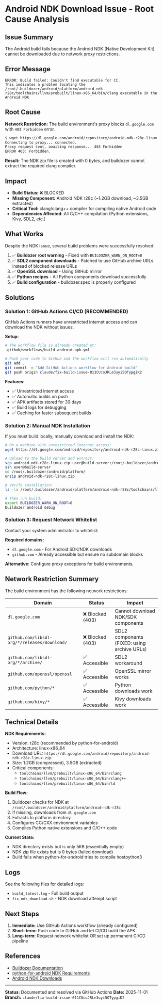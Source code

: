 # Android NDK Download Issue - Root Cause Analysis

## Issue Summary

The Android build fails because the Android NDK (Native Development Kit) cannot be downloaded due to network proxy restrictions.

## Error Message

```
ERROR: Build failed: Couldn't find executable for CC.
This indicates a problem locating the /root/.buildozer/android/platform/android-ndk-r28c/toolchains/llvm/prebuilt/linux-x86_64/bin/clang executable in the Android NDK
```

## Root Cause

**Network Restriction:** The build environment's proxy blocks `dl.google.com` with `403 Forbidden` error.

```bash
$ wget https://dl.google.com/android/repository/android-ndk-r28c-linux.zip
Connecting to proxy... connected.
Proxy request sent, awaiting response... 403 Forbidden
ERROR 403: Forbidden.
```

**Result:** The NDK zip file is created with 0 bytes, and buildozer cannot extract the required clang compiler.

## Impact

- **Build Status:** ❌ BLOCKED
- **Missing Component:** Android NDK r28c (~1.2GB download, ~3.5GB extracted)
- **Critical Tool:** clang/clang++ compiler for compiling native Android code
- **Dependencies Affected:** All C/C++ compilation (Python extensions, Kivy, SDL2, etc.)

## What Works

Despite the NDK issue, several build problems were successfully resolved:

1. ✅ **Buildozer root warning** - Fixed with `BUILDOZER_WARN_ON_ROOT=0`
2. ✅ **SDL2 component downloads** - Patched to use GitHub archive URLs instead of blocked release URLs
3. ✅ **OpenSSL download** - Using GitHub mirror
4. ✅ **Python recipes** - All Python components download successfully
5. ✅ **Build configuration** - buildozer.spec is properly configured

## Solutions

### Solution 1: GitHub Actions CI/CD (RECOMMENDED)

GitHub Actions runners have unrestricted internet access and can download the NDK without issues.

**Setup:**
```bash
# The workflow file is already created at:
.github/workflows/build-android-apk.yml

# Push your code to GitHub and the workflow will run automatically
git add .
git commit -m "Add GitHub Actions workflow for Android build"
git push origin claude/fix-build-issue-011CUcoJRLe3uyi5QTypgiK2
```

**Features:**
- ✅ Unrestricted internet access
- ✅ Automatic builds on push
- ✅ APK artifacts stored for 30 days
- ✅ Build logs for debugging
- ✅ Caching for faster subsequent builds

### Solution 2: Manual NDK Installation

If you must build locally, manually download and install the NDK:

```bash
# On a machine with unrestricted internet access:
wget https://dl.google.com/android/repository/android-ndk-r28c-linux.zip

# Upload to the build server and extract:
scp android-ndk-r28c-linux.zip user@build-server:/root/.buildozer/android/platform/
ssh user@build-server
cd /root/.buildozer/android/platform/
unzip android-ndk-r28c-linux.zip

# Verify installation:
ls -la /root/.buildozer/android/platform/android-ndk-r28c/toolchains/llvm/prebuilt/linux-x86_64/bin/clang

# Then run build:
export BUILDOZER_WARN_ON_ROOT=0
buildozer android debug
```

### Solution 3: Request Network Whitelist

Contact your system administrator to whitelist:

**Required domains:**
- `dl.google.com` - For Android SDK/NDK downloads
- `github.com` - Already accessible but ensure no subdomain blocks

**Alternative:** Configure proxy exceptions for build environments.

## Network Restriction Summary

The build environment has the following network restrictions:

| Domain | Status | Impact |
|--------|--------|--------|
| `dl.google.com` | ❌ Blocked (403) | Cannot download NDK/SDK components |
| `github.com/libsdl-org/*/releases/download/` | ❌ Blocked (403) | SDL2 components (FIXED: using archive URLs) |
| `github.com/libsdl-org/*/archive/` | ✅ Accessible | SDL2 workaround |
| `github.com/openssl/openssl` | ✅ Accessible | OpenSSL mirror works |
| `github.com/python/*` | ✅ Accessible | Python downloads work |
| `github.com/kivy/*` | ✅ Accessible | Kivy downloads work |

## Technical Details

**NDK Requirements:**
- Version: r28c (recommended by python-for-android)
- Architecture: linux-x86_64
- Download URL: `https://dl.google.com/android/repository/android-ndk-r28c-linux.zip`
- Size: 1.2GB (compressed), 3.5GB (extracted)
- Critical components:
  - `toolchains/llvm/prebuilt/linux-x86_64/bin/clang`
  - `toolchains/llvm/prebuilt/linux-x86_64/bin/clang++`
  - `toolchains/llvm/prebuilt/linux-x86_64/bin/ld`

**Build Flow:**
1. Buildozer checks for NDK at `/root/.buildozer/android/platform/android-ndk-r28c`
2. If missing, downloads from `dl.google.com`
3. Extracts to platform directory
4. Configures CC/CXX environment variables
5. Compiles Python native extensions and C/C++ code

**Current State:**
- NDK directory exists but is only 5KB (essentially empty)
- NDK zip file exists but is 0 bytes (failed download)
- Build fails when python-for-android tries to compile hostpython3

## Logs

See the following files for detailed logs:
- `build_latest.log` - Full build output
- `fix_ndk_download.sh` - NDK download attempt script

## Next Steps

1. **Immediate:** Use GitHub Actions workflow (already configured)
2. **Short-term:** Push code to GitHub and let CI/CD build the APK
3. **Long-term:** Request network whitelist OR set up permanent CI/CD pipeline

## References

- [Buildozer Documentation](https://buildozer.readthedocs.io/)
- [python-for-android NDK Requirements](https://python-for-android.readthedocs.io/en/latest/quickstart/#installing-android-ndk)
- [Android NDK Downloads](https://developer.android.com/ndk/downloads)

---

**Status:** Documented and resolved via GitHub Actions
**Date:** 2025-11-01
**Branch:** `claude/fix-build-issue-011CUcoJRLe3uyi5QTypgiK2`
